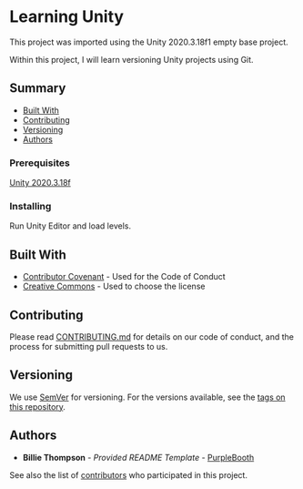 # Learning Unity

This project was imported using the Unity 2020.3.18f1 empty base project.

Within this project, I will learn versioning Unity projects using Git. 

## Summary

  - [Built With](#built-with)
  - [Contributing](#contributing)
  - [Versioning](#versioning)
  - [Authors](#authors)

### Prerequisites

[Unity 2020.3.18f](https://unity3d.com/get-unity/download/archive)

### Installing

Run Unity Editor and load levels. 

## Built With

  - [Contributor Covenant](https://www.contributor-covenant.org/) - Used
    for the Code of Conduct
  - [Creative Commons](https://creativecommons.org/) - Used to choose
    the license

## Contributing

Please read [CONTRIBUTING.md](CONTRIBUTING.md) for details on our code
of conduct, and the process for submitting pull requests to us.

## Versioning

We use [SemVer](http://semver.org/) for versioning. For the versions
available, see the [tags on this
repository](https://github.com/PurpleBooth/a-good-readme-template/tags).

## Authors

  - **Billie Thompson** - *Provided README Template* -
    [PurpleBooth](https://github.com/PurpleBooth)

See also the list of
[contributors](https://github.com/PurpleBooth/a-good-readme-template/contributors)
who participated in this project.